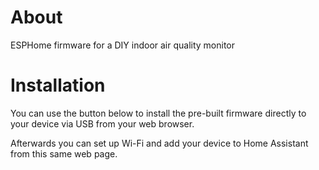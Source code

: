 # About

ESPHome firmware for a DIY indoor air quality monitor

# Installation

You can use the button below to install the pre-built firmware directly to your device via USB from your web browser.

Afterwards you can set up Wi-Fi and add your device to Home Assistant from this same web page.

<esp-web-install-button manifest="./manifest.json"></esp-web-install-button>

<script type="module" src="https://unpkg.com/esp-web-tools@8.0.3/dist/web/install-button.js?module"></script>

